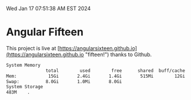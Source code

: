 Wed Jan 17 07:51:38 AM EST 2024

# Angular Fifteen


This project is live at [https://angularsixteen.github.io](https://angularsixteen.github.io "fifteen!") thanks to Github.

```bash
System Memory
               total        used        free      shared  buff/cache   available
Mem:            15Gi       2.4Gi       1.4Gi       515Mi        12Gi        12Gi
Swap:          8.0Gi       1.0Mi       8.0Gi
System Storage
483M	.
